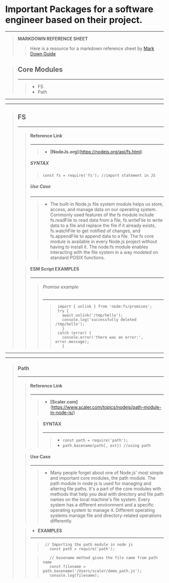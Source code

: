 # Important Packages for a software engineer based on their project.
---

> **MARKDOWN REFERENCE SHEET**
>> Here is a resource for a markdown reference sheet by [Mark Down Guide](https://www.markdownguide.org/basic-syntax/)

> ## Core Modules
> ---
>> - FS
>> - Path

---
---

> ## **FS**
> ---
>
>> #### Reference Link
>> ---
>>> - **[NodeJs.org]**(https://nodejs.org/api/fs.html)
>>>   
>> ##### **__SYNTAX__**
>> 
>>>     const fs = require('fs'); //import statement in JS
>>
>> ##### Use Case
>> ---   
>>>  - The built-in Node.js file system module helps us store, 
>>>    access, and manage data on our operating system. Commonly used 
>>>    features of the fs module include fs.readFile to read data from a 
>>>    file, fs.writeFile to write data to a file and replace the file if 
>>>    it already exists, fs.watchFile to get notified of changes, and 
>>>    fs.appendFile to append data to a file. The fs core module is available 
>>>    in every Node.js project without having to install it.
>>>    The node:fs module enables interacting with the file system in a way
>>>    modeled on standard POSIX functions.
>   
>> #### **__ESM Script EXAMPLES__**
>>   ---
>> 
>>>  ###### Promise example
>>>   ---
>>> 
>>>>      import { unlink } from 'node:fs/promises';
>>>>      try {
>>>>        await unlink('/tmp/hello');
>>>>        console.log('successfully deleted /tmp/hello');
>>>>        }
>>>>      catch (error) {
>>>>        console.error('there was an error:', error.message);
>>>>        } 

---
---

> ### **Path**
> ---
>
>>   #### Reference Link
>> ---
>>> - **[Scaler.com]**(https://www.scaler.com/topics/nodejs/path-module-in-node-js/)
>>
>>>   #### **__SYNTAX__**
>>>   ---
>>>>   - ```const path = require('path');```
>>>>   - ```path.basename(path[, ext]) //using path```
>
>> #### Use Case
>> ---      
>>>   - Many people forget about one of Node.js' most simple and important 
>>>    core modules, the path module. The path module in node js is used for 
>>>    managing and altering file paths. It's a part of the core modules with 
>>>   methods that help you deal with directory and file path names on the local 
>>>    machine's file system. Every system has a different environment and a specific 
>>>    operating system to manage it. Different operating systems manage file 
>>>    and directory-related operations differently.
>   
>>   - **__EXAMPLES__**
>>   ---
>>>     
>>>      // Importing the path module in node js
>>>        const path = require('path');
>>>     
>>
>>>     
>>>        // basename method gives the file name from path name
>>>        const filename = path.basename('/Users/scaler/demo_path.js');
>>>        console.log(filename);
>>>     
>>
>
     
